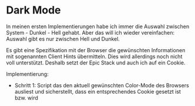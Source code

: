 # Dark Mode

In meinen ersten Implementierungen habe ich immer die Auswahl zwischen System - Dunkel - Hell gehabt.
Aber das will ich wieder vereinfachen: Auswahl gibt es nur zwischen Hell und Dunkel.

Es gibt eine Spezifikation mit der Browser die gewünschten Informationen mit sogenannten Client Hints
übermitteln. Dies wird allerdings noch nicht voll unterstützt. Deshalb setzt der Epic Stack und auch
ich auf ein Cookie.

Implementierung:

- Schritt 1: Script das den aktuell gewünschten Color-Mode des Browsers ausliest und sicherstellt,
  dass ein entsprechendes Cookie gesetzt ist bzw. wird
